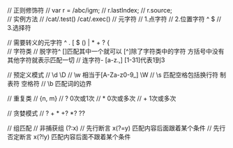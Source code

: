 // 正则修饰符
// var r = /abc/igm;
// r.lastIndex;
// r.source;	
// 实例方法
// /cat/.test() /cat/.exec()
// 元字符
// 1.点字符
// 2.位置字符  ^ $
// 3.选择符

// 需要转义的元字符 ^ . [ $ () | * + ? { \
// 字符类 
// 脱字符^ []匹配其中一个就可以 [^]除了字符类中的字符 方括号中没有其他字符就表示匹配一切
// 连字符- [a-z.,] [1-31]代表1到3

// 预定义模式
// \d \D 
// \w 相当于[A-Za-z0-9_] \W
// \s 匹配空格包括换行符 制表符 空格符
// \b 匹配词的边界

// 重复类
// {n, m}
// ? 0次或1次
// * 0次或多次
// + 1次或多次

// 贪婪模式
// ? + * +? *? ??

// 组匹配
// 非捕获组 (?:x)
// 先行断言 x(?=y) 匹配内容后面跟着某个条件
// 先行否定断言 x(?!y) 匹配内容后面不跟着某个条件